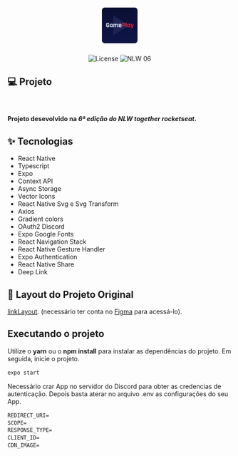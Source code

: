 <h1 align="center">
  <img alt="GamePlay" height="80" title="Plant Manager" src=".github/logo.png" />
</h1>

<p align="center">
  <img alt="License" src="https://img.shields.io/static/v1?label=license&message=MIT&color=E51C44&labelColor=0A1033">

 <img src="https://img.shields.io/static/v1?label=NLW&message=06&color=E51C44&labelColor=0A1033" alt="NLW 06" />
</p>



## 💻 Projeto
<br>

#### Projeto desevolvido na *6ª edição do NLW together rocketseat*. 



## ✨ Tecnologias

-    React Native
-    Typescript
-   Expo
-    Context API
-    Async Storage
-    Vector Icons
-    React Native Svg e Svg Transform
-    Axios
-    Gradient colors
-    OAuth2 Discord 
-    Expo Google Fonts
-    React Navigation Stack
-    React Native Gesture Handler
-    Expo Authentication
-    React Native Share
-    Deep Link


## 🔖 Layout do Projeto Original

[linkLayout](https://www.figma.com/community/file/991338130828322960). (necessário ter conta no [Figma](http://figma.com/) para acessá-lo).


## Executando o projeto

Utilize o **yarn** ou o **npm install** para instalar as dependências do projeto.
Em seguida, inicie o projeto.

```cl
expo start
```

Necessário crar App no servidor do Discord para obter as credencias de autenticação.
 Depois basta aterar no arquivo .env as configurações do seu App.
 
 ```cl
REDIRECT_URI=
SCOPE=
RESPONSE_TYPE=
CLIENT_ID=
CDN_IMAGE=
```


#
